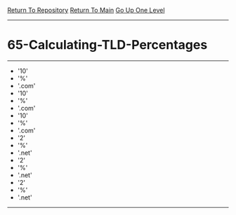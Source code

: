 [Return To Repository](https://github.com/DigitalWarrior/piholeparser/)
[Return To Main](https://github.com/DigitalWarrior/piholeparser/blob/master/RecentRunLogs/Mainlog.md)
[Go Up One Level](https://github.com/DigitalWarrior/piholeparser/blob/master/RecentRunLogs/TopLevelScripts/.md)
____________________________________
# 65-Calculating-TLD-Percentages
________________________________________________
* '10'
* '%'
* '.com'
* '10'
* '%'
* '.com'
* '10'
* '%'
* '.com'
* '2'
* '%'
* '.net'
* '2'
* '%'
* '.net'
* '2'
* '%'
* '.net'
________________________________________________

